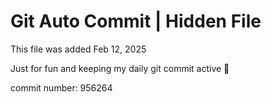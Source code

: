# Git Auto Commit | Hidden File

This file was added Feb 12, 2025

Just for fun and keeping my daily git commit active 🤪

commit number: 956264

